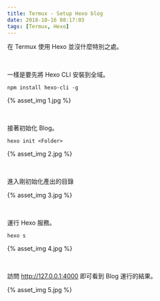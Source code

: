 ```yaml
---
title: Termux - Setup Hexo blog
date: 2018-10-16 08:17:03
tags: [Termux, Hexo]
---
```


在 Termux 使用 Hexo 並沒什麼特別之處。  

<!-- more -->

</br>


一樣是要先將 Hexo CLI 安裝到全域。  

    npm install hexo-cli -g

{% asset_img 1.jpg %}

</br>


接著初始化 Blog。  

    hexo init <Folder>

{% asset_img 2.jpg %}

</br>


進入剛初始化產出的目錄

{% asset_img 3.jpg %}

</br>


運行 Hexo 服務。  

    hexo s

{% asset_img 4.jpg %}

</br>


訪問 http://127.0.0.1:4000 即可看到 Blog 運行的結果。  

{% asset_img 5.jpg %}
